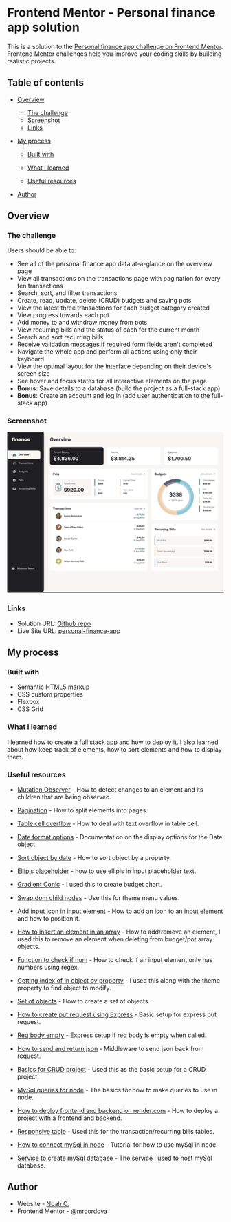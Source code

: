 # Frontend Mentor - Personal finance app solution

This is a solution to the [Personal finance app challenge on Frontend Mentor](https://www.frontendmentor.io/challenges/personal-finance-app-JfjtZgyMt1). Frontend Mentor challenges help you improve your coding skills by building realistic projects.

## Table of contents

- [Overview](#overview)
  - [The challenge](#the-challenge)
  - [Screenshot](#screenshot)
  - [Links](#links)
- [My process](#my-process)

  - [Built with](#built-with)
  - [What I learned](#what-i-learned)

  - [Useful resources](#useful-resources)

- [Author](#author)

## Overview

### The challenge

Users should be able to:

- See all of the personal finance app data at-a-glance on the overview page
- View all transactions on the transactions page with pagination for every ten transactions
- Search, sort, and filter transactions
- Create, read, update, delete (CRUD) budgets and saving pots
- View the latest three transactions for each budget category created
- View progress towards each pot
- Add money to and withdraw money from pots
- View recurring bills and the status of each for the current month
- Search and sort recurring bills
- Receive validation messages if required form fields aren't completed
- Navigate the whole app and perform all actions using only their keyboard
- View the optimal layout for the interface depending on their device's screen size
- See hover and focus states for all interactive elements on the page
- **Bonus**: Save details to a database (build the project as a full-stack app)
- **Bonus**: Create an account and log in (add user authentication to the full-stack app)

### Screenshot

![](./frontend/assets/images/screenshot.png)

### Links

- Solution URL: [Github repo](https://github.com/mrcordova/personal-finance-app)
- Live Site URL: [personal-finance-app](https://personal-finance-app-1.onrender.com)

## My process

### Built with

- Semantic HTML5 markup
- CSS custom properties
- Flexbox
- CSS Grid

### What I learned

I learned how to create a full stack app and how to deploy it. I also learned about how keep track of elements, how to sort elements and how to display them.

### Useful resources

- [Mutation Observer](https://developer.mozilla.org/en-US/docs/Web/API/MutationObserver) - How to detect changes to an element and its children that are being observed.
- [Pagination](https://www.sitepoint.com/simple-pagination-html-css-javascript/) - How to split elements into pages.
- [Table cell overflow](https://stackoverflow.com/questions/9789723/css-text-overflow-in-a-table-cell) - How to deal with text overflow in table cell.
- [Date format options](https://developer.mozilla.org/en-US/docs/Web/JavaScript/Reference/Global_Objects/Intl/DateTimeFormat/DateTimeFormat#options) - Documentation on the display options for the Date object.
- [Sort object by date](https://stackoverflow.com/questions/10123953/how-to-sort-an-object-array-by-date-property) - How to sort object by a property.
- [Ellipis placeholder](https://stackoverflow.com/questions/10556365/is-it-possible-to-ellipsize-placeholders-watermarks-in-html5) - how to use ellipis in input placeholder text.
- [Gradient Conic](https://developer.mozilla.org/en-US/docs/Web/CSS/gradient/conic-gradient) - I used this to create budget chart.
- [Swap dom child nodes](https://stackoverflow.com/questions/9732624/how-to-swap-dom-child-nodes-in-javascript) - Use this for theme menu values.
- [Add input icon in input element](https://stackoverflow.com/questions/24369197/how-to-add-static-text-inside-an-input-form) - How to add an icon to an input element and how to position it.
- [How to insert an element in an array](https://stackoverflow.com/questions/72393049/how-to-add-a-element-in-between-array-using-const-array-in-javascript) - How to add/remove an element, I used this to remove an element when deleting from budget/pot array objects.
- [Function to check if num](https://stackoverflow.com/questions/1779013/check-if-string-contains-only-digits) - How to check if an input element only has numbers using regex.
- [Getting index of in object by property](https://stackoverflow.com/questions/7176908/how-can-i-get-the-index-of-an-object-by-its-property-in-javascript) - I used this along with the theme property to find object to modify.
- [Set of objects](https://stackoverflow.com/questions/5657219/set-of-objects-in-javascript) - How to create a set of objects.
- [How to create put request using Express](https://stackoverflow.com/questions/64420399/how-to-pass-body-to-express-router-for-put-request) - Basic setup for express put request.
- [Req body empty](https://stackoverflow.com/questions/24543847/req-body-empty-on-posts) - Express setup if req body is empty when called.
- [How to send and return json](https://stackoverflow.com/questions/10005939/how-do-i-consume-the-json-post-data-in-an-express-application) - Middleware to send json back from request.
- [Basics for CRUD project](https://www.freecodecamp.org/news/create-crud-api-project/) - Used this as the basic setup for a CRUD project.
- [MySql queries for node](https://sidorares.github.io/node-mysql2/docs/examples/queries/prepared-statements/delete) - The basics for how to make queries to use in node.
- [How to deploy frontend and backend on render.com](https://stackoverflow.com/questions/74063029/deploying-a-mern-app-to-render-com-with-one-main-folder-structure-not-separate) - How to deploy a project with a frontend and backend.
- [Responsive table](https://github.com/yesnoio/responsive-table?tab=readme-ov-file) - Used this for the transaction/recurring bills tables.
- [How to connect mySql in node](https://www.mysqltutorial.org/mysql-nodejs/connect/) - Tutorial for how to use mySql in node

- [Service to create mySql database](https://console.aiven.io/account/a4ea447f93ed/home) - The service I used to host mySql database.

## Author

- Website - [Noah C.](https://noahs.software)
- Frontend Mentor - [@mrcordova](https://www.frontendmentor.io/profile/mrcordova)
